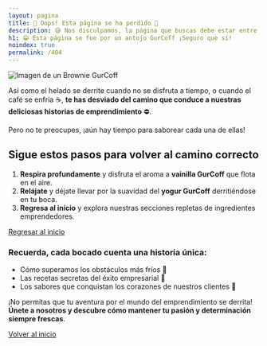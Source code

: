 ```yaml
---
layout: pagina
title: 🚫 Oops! Esta página se ha perdido 🤔
description: 😅 Nos disculpamos, la página que buscas debe estar entre toppins. 🤩 ¡No te preocupes, podemos ayudarte a encontrar la correcta!
h1: 😁 Esta página se fue por un antojo GurCoff ¡Seguro que sí!
noindex: true
permalink: /404
---
```

![Imagen de un Brownie GurCoff]({{'img/brownie-gurcoff.webp'|relative_url}} "Brownie GurCoff")

Así como el helado se derrite cuando no se disfruta a tiempo, o cuando el café se enfría ☕, **te has desviado del camino que conduce a nuestras deliciosas historias de emprendimiento** ⛔.

Pero no te preocupes, ¡aún hay tiempo para saborear cada una de ellas!

## Sigue estos pasos para volver al camino correcto

1. **Respira profundamente** y disfruta el aroma a **vainilla GurCoff** que flota en el aire.
2. **Relájate** y déjate llevar por la suavidad del **yogur GurCoff** derritiéndose en tu boca.
3. **Regresa al inicio** y explora nuestras secciones repletas de ingredientes emprendedores.

[Regresar al inicio](/ "Página de inicio")

### Recuerda, cada bocado cuenta una historia única:

- Cómo superamos los obstáculos más fríos 🧊
- Las recetas secretas del éxito empresarial 🍨
- Los sabores que conquistan los corazones de nuestros clientes 💖

¡No permitas que tu aventura por el mundo del emprendimiento se derrita! **Únete a nosotros y descubre cómo mantener tu pasión y determinación siempre frescas**.

[Volver al inicio](/)
